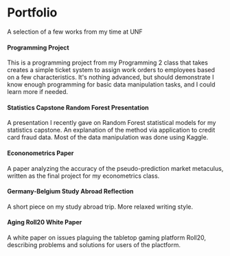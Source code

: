 # Portfolio
A selection of a few works from my time at UNF

#### Programming Project
This is a programming project from my Programming 2 class that takes creates a simple ticket system to assign work orders to employees based on a few characteristics.
It's nothing advanced, but should demonstrate I know enough programming for basic data manipulation tasks, and I could learn more if needed.

#### Statistics Capstone Random Forest Presentation
A presentation I recently gave on Random Forest statistical models for my statistics capstone. An explanation of the method via application to credit card fraud data.
Most of the data manipulation was done using Kaggle.

#### Econonometrics Paper
A paper analyzing the accuracy of the pseudo-prediction market metaculus, written as the final project for my econometrics class.

#### Germany-Belgium Study Abroad Reflection
A short piece on my study abroad trip. More relaxed writing style.

#### Aging Roll20 White Paper
A white paper on issues plaguing the tabletop gaming platform Roll20, describing problems and solutions for users of the plactform.
